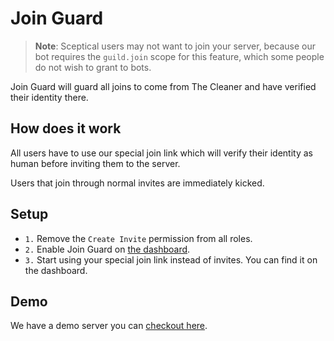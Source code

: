 # Join Guard

> **Note**: Sceptical users may not want to join your server, because our bot
> requires the `guild.join` scope for this feature, which some people do not
> wish to grant to bots.

Join Guard will guard all joins to come from The Cleaner and have verified
their identity there.

## How does it work

All users have to use our special join link which will verify their identity
as human before inviting them to the server.

Users that join through normal invites are immediately kicked.

## Setup

-   `1.` Remove the `Create Invite` permission from all roles.
-   `2.` Enable Join Guard on [the dashboard](/dash?component=joinguard).
-   `3.` Start using your special join link instead of invites. You can find it on the dashboard.

## Demo

We have a demo server you can [checkout here](/demo/joinguard).

